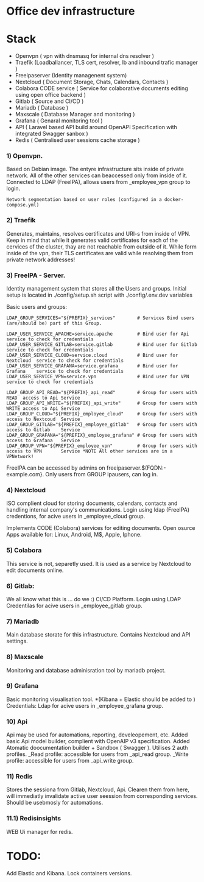 # Office dev infrastructure

# Stack

- Openvpn ( vpn with dnsmasq for internal dns resolver )
- Traefik (Loadballancer, TLS cert, resolver, lb and inbound trafic manager )
- Freeipaserver (Identity managenent system)
- Nextcloud ( Document Storage, Chats, Calendars, Contacts )
- Colabora CODE service ( Service for colaborative documents editing using open office backend ) 
- Gitlab ( Source and CI/CD )
- Mariadb ( Database )
- Maxscale ( Database Manager and monitoring )
- Grafana ( Genaral monitoring tool ) 
- API ( Laravel based API build around OpenAPI Specification with integrated Swagger sanbox ) 
- Redis ( Centralised user sessions cache storage )

### 1) Openvpn.
Based on Debian image.
The entyre infrastructure sits inside of private network. 
All of the other services can beaccessed only from inside of it.
Connected to LDAP (FreeIPA), allows users from  _employee_vpn  group to login.

```
Network segmentation based on user roles (configured in a docker-compose.yml)
```

### 2) Traefik

Generates, maintains, resolves certificates and URI-s from inside of VPN.
Keep in mind that while it generates valid certificates for each of the cervices of the cluster, thay are not reachable from outside of it.
While form inside of the vpn, their TLS certificates are valid while resolving them from private network addresses!

### 3) FreeIPA - Server.

Identity management system that stores all the Users and groups.
Initial setup is located in ./config/setup.sh script with ./config/.env.dev variables

Basic users and groups:

```
LDAP_GROUP_SERVICES="${PREFIX}_services"        # Services Bind users (are/should be) part of this Group.

LDAP_USER_SERVICE_APACHE=service.apache         # Bind user for Api        service to check for credentials 
LDAP_USER_SERVICE_GITLAB=service.gitlab         # Bind user for Gitlab     service to check for credentials 
LDAP_USER_SERVICE_CLOUD=service.cloud           # Bind user for Nextcloud  service to check for credentials 
LDAP_USER_SERVICE_GRAFANA=service.grafana       # Bind user for Grafana    service to check for credentials 
LDAP_USER_SERVICE_VPN=service.vpn               # Bind user for VPN        service to check for credentials 

LDAP_GROUP_API_READ="${PREFIX}_api_read"        # Group for users with READ  access to Api Service
LDAP_GROUP_API_WRITE="${PREFIX}_api_write"      # Group for users with WRITE access to Api Service
LDAP_GROUP_CLOUD="${PREFIX}_employee_cloud"     # Group for users with access to Nextcoud  Service
LDAP_GROUP_GITLAB="${PREFIX}_employee_gitlab"   # Group for users with access to Gitlab    Service
LDAP_GROUP_GRAFANA="${PREFIX}_employee_grafana" # Group for users with access to Grafana   Service
LDAP_GROUP_VPN="${PREFIX}_employee_vpn"         # Group for users with access to VPN       Service *NOTE All other services are in a VPNetwork! 

```
FreeIPA can be accessed by admins on freeipaserver.$(FQDN:-example.com}. Only users from GROUP ipausers, can log in.

### 4) Nextcloud
  ISO complient cloud for storing documents, calendars, contacts and handling internal company's communications.
  Login using ldap (FreeIPA) credentions, for acive users in _employee_cloud group.
  
  Implements CODE (Colabora) services for editing documents.
  Open osurce Apps available for: Linux, Android, M$, Apple, Iphone.
  
### 5) Colabora
  This service is not, separetly used. It is used as a service by Nextcloud to edit documents online.
  
### 6) Gitlab:
   We all know what this is ... do we :) 
   CI/CD Platform. 
   Login using LDAP Credentilas for acive users in _employee_gitlab group.
   
### 7) Mariadb
   Main database storate for this infrastructure.
   Contains Nextcloud and API settings.
   
### 8) Maxscale
   Monitoring and database adminisration tool by mariadb project.
  
### 9) Grafana
   Basic monitoring visualisation tool.
   *(Kibana + Elastic shoulld be added to )
   Credentials: Ldap for acive users in _employee_grafana group.
   
### 10) Api
  Api may be used for automations, reporting, develeopement, etc. 
  Added basic Api model builder, complient with OpenAIP v3 specification.
  Added Atomatic doocumentation builder + Sandbox ( Swagger ).
  Utilises 2 auth profiles.
  _Read  profile: accessible for users from _api_read group.
  _Write profile: accessible for users from _api_write group.
  
### 11) Redis
  Stores the sessiona from Gitlab, Nextcloud, Api. 
  Clearen them from here, will immediatly invalidate active user seession from corresponding services. 
  Should be usebmosly for automations. 
  
### 11.1) Redisinsights
  WEB Ui manager for redis.
 
#  TODO:
 Add Elastic and Kibana.
 Lock containers versions.
